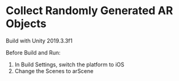 # Collect Randomly Generated AR Objects

Build with Unity 2019.3.3f1


Before Build and Run:

1. In Build Settings, switch the platform to iOS
2. Change the Scenes to arScene
